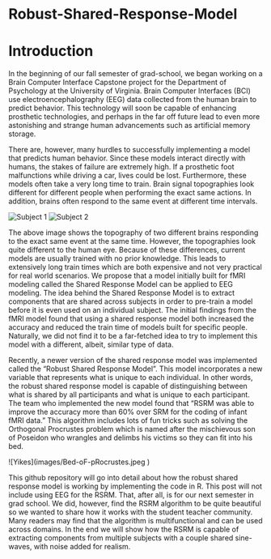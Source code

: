 # Robust-Shared-Response-Model

# Introduction 

In the beginning of our fall semester of grad-school, we began working on a Brain Computer Interface Capstone project for the Department of Psychology at the University of Virginia. Brain Computer Interfaces (BCI) use electroencephalography (EEG) data collected from the human brain to predict behavior. This technology will soon be capable of enhancing prosthetic technologies, and perhaps in the far off future lead to even more astonishing and strange human advancements such as artificial memory storage. 

There are, however, many hurdles to successfully implementing a model that predicts human behavior. Since these models interact directly with humans, the stakes of failure are extremely high. If a prosthetic foot malfunctions while driving a car, lives could be lost. Furthermore, these models often take a very long time to train. Brain signal topographies look different for different people when performing the exact same actions. In addition, brains often respond to the same event at different time intervals. 

![Subject 1](images/subj8.JPG)
![Subject 2](images/subj2.JPG)

The above image shows the topography of two different brains responding to the exact same event at the same time. However, the topographies look quite different to the human eye. Because of these differences, current models are usually trained with no prior knowledge. This leads to extensively long train times which are both expensive and not very practical for real world scenarios. We propose that a model initially built for fMRI modeling called the Shared Response Model can be applied to EEG modeling. The idea behind the Shared Response Model is to extract components that are shared across subjects in order to pre-train a model before it is even used on an individual subject. The initial findings from the fMRI model found that using a shared response model both increased the accuracy and reduced the train time of models built for specific people. Naturally, we did not find it to be a far-fetched idea to try to implement this model with a different, albeit, similar type of data. 

Recently, a newer version of the shared response model was implemented called the “Robust Shared Response Model”. This model incorporates a new variable that represents what is unique to each individual. In other words, the robust shared response model is capable of distinguishing between what is shared by all participants and what is unique to each participant. The team who implemented the new model found that “RSRM was able to improve the accuracy more than 60% over SRM for the coding of infant fMRI data.” This algorithm includes lots of fun tricks such as solving the Orthogonal Procrustes problem which is named after the mischievous son of Poseidon who wrangles and delimbs his victims so they can fit into his bed.  


![Yikes](images/Bed-oF-pRocrustes.jpeg \)


This github repository will go into detail about how the robust shared response model is working by implementing the code in R. This post will not include using EEG for the RSRM. That, after all, is for our next semester in grad school. We did, however, find the RSRM algorithm to be quite beautiful so we wanted to share how it works with the student teacher community. Many readers may find that the algorithm is multifunctional and can be used across domains. In the end we will show how the RSRM is capable of extracting components from multiple subjects with a couple shared sine-waves, with noise added for realism.
